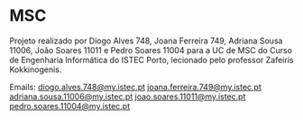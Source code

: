 # MSC
Projeto realizado por Diogo Alves 748, Joana Ferreira 749, Adriana Sousa 11006, João Soares 11011 e Pedro Soares 11004 para a UC de MSC do Curso de Engenharia Informática do ISTEC Porto, lecionado pelo professor Zafeiris Kokkinogenis.

Emails:
diogo.alves.748@my.istec.pt
joana.ferreira.749@my.istec.pt
adriana.sousa.11006@my.istec.pt
joao.soares.11011@my.istec.pt
pedro.soares.11004@my.istec.pt
